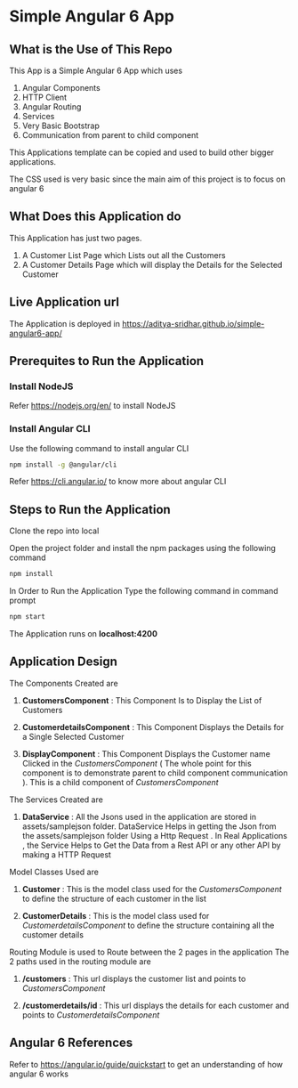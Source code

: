 # Simple Angular 6 App

## What is the Use of This Repo
This App is a Simple Angular 6 App which uses
1. Angular Components
2. HTTP Client
3. Angular Routing
4. Services
5. Very Basic Bootstrap
6. Communication from parent to child component

This Applications template can be copied and used to build other bigger applications.

The CSS used is very basic since the main aim of this project is to focus on angular 6

## What Does this Application do

This Application has just two pages.
1. A Customer List Page which Lists out all the Customers
2. A Customer Details Page which will display the Details for the Selected Customer

## Live Application url

The Application is deployed in https://aditya-sridhar.github.io/simple-angular6-app/


## Prerequites to Run the Application

### Install NodeJS

Refer https://nodejs.org/en/ to install NodeJS

### Install Angular CLI

Use the following command to install angular CLI

```bash
npm install -g @angular/cli
```

Refer https://cli.angular.io/ to know more about angular CLI

## Steps to Run the Application

Clone the repo into local

Open the project folder and install the npm packages using the following command

```bash
npm install
```

In Order to Run the Application Type the following command in command prompt

```bash
npm start
```

The Application runs on **localhost:4200**

## Application Design

The Components Created are

1. **CustomersComponent** : This Component Is to Display the List of Customers

2. **CustomerdetailsComponent** : This Component Displays the Details for a Single Selected Customer

3. **DisplayComponent** : This Component Displays the Customer name Clicked in the *CustomersComponent* ( The whole point for this component is to demonstrate parent to child component communication ). This is a child component of *CustomersComponent*

The Services Created are

1. **DataService** : All the Jsons used in the application are stored in assets/samplejson folder. DataService Helps in getting the Json from the assets/samplejson folder Using a Http Request . In Real Applications , the Service Helps to Get the Data from a Rest API or any other API by making a HTTP Request

Model Classes Used are

1. **Customer** : This is the model class used for the *CustomersComponent* to define the structure of each customer in the list

2. **CustomerDetails** : This is the model class used for *CustomerdetailsComponent* to define the structure containing all the customer details

Routing Module is used to Route between the 2 pages in the application
The 2 paths used in the routing module are

1. **/customers**  : This url displays the customer list and points to *CustomersComponent*

2. **/customerdetails/id** : This url displays the details for each customer and points to *CustomerdetailsComponent*

## Angular 6 References

Refer to https://angular.io/guide/quickstart to get an understanding of how angular 6 works
